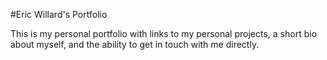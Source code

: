 #Eric Willard's Portfolio

This is my personal portfolio with links to my personal projects, a short bio about myself, and the ability to get in touch with me directly.